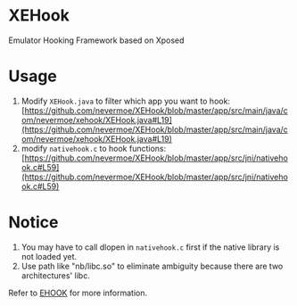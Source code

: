 # XEHook
Emulator Hooking Framework based on Xposed

# Usage
1. Modify `XEHook.java` to filter which app you want to hook: [https://github.com/nevermoe/XEHook/blob/master/app/src/main/java/com/nevermoe/xehook/XEHook.java#L19](https://github.com/nevermoe/XEHook/blob/master/app/src/main/java/com/nevermoe/xehook/XEHook.java#L19)
2. modify `nativehook.c` to hook functions: [https://github.com/nevermoe/XEHook/blob/master/app/src/jni/nativehook.c#L59](https://github.com/nevermoe/XEHook/blob/master/app/src/jni/nativehook.c#L59)

# Notice
1. You may have to call dlopen in `nativehook.c` first if the native library is not loaded yet.
2. Use path like "nb/libc.so" to eliminate ambiguity because there are two architectures' libc. 

Refer to [EHOOK](https://github.com/nevermoe/EHOOK) for more information.

